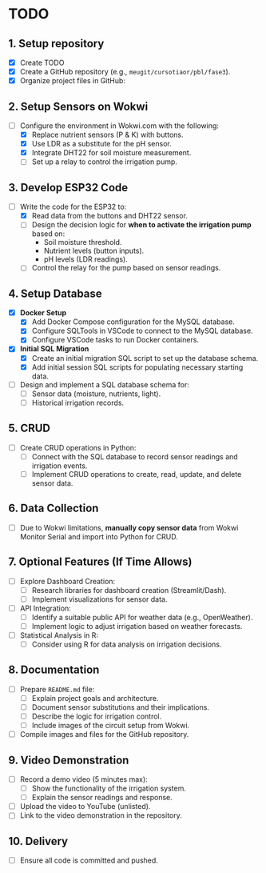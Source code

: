 # TODO

## 1. Setup repository
- [x] Create TODO
- [x] Create a GitHub repository (e.g., `meugit/cursotiaor/pbl/fase3`).
- [x] Organize project files in GitHub:

## 2. Setup Sensors on Wokwi
- [ ] Configure the environment in Wokwi.com with the following:
  - [x] Replace nutrient sensors (P & K) with buttons.
  - [x] Use LDR as a substitute for the pH sensor.
  - [x] Integrate DHT22 for soil moisture measurement.
  - [ ] Set up a relay to control the irrigation pump.

## 3. Develop ESP32 Code
- [ ] Write the code for the ESP32 to:
  - [x] Read data from the buttons and DHT22 sensor.
  - [ ] Design the decision logic for **when to activate the irrigation pump** based on:
    - Soil moisture threshold.
    - Nutrient levels (button inputs).
    - pH levels (LDR readings).
  - [ ] Control the relay for the pump based on sensor readings.

## 4. Setup Database
- [x] **Docker Setup**
  - [x] Add Docker Compose configuration for the MySQL database.
  - [x] Configure SQLTools in VSCode to connect to the MySQL database.
  - [x] Configure VSCode tasks to run Docker containers.
- [x] **Initial SQL Migration**
  - [x] Create an initial migration SQL script to set up the database schema.
  - [x] Add initial session SQL scripts for populating necessary starting data.
- [ ] Design and implement a SQL database schema for:
  - [ ] Sensor data (moisture, nutrients, light).
  - [ ] Historical irrigation records.

## 5. CRUD
- [ ] Create CRUD operations in Python:
  - [ ] Connect with the SQL database to record sensor readings and irrigation events.
  - [ ] Implement CRUD operations to create, read, update, and delete sensor data.

## 6. Data Collection
- [ ] Due to Wokwi limitations, **manually copy sensor data** from Wokwi Monitor Serial and import into Python for CRUD.

## 7. Optional Features (If Time Allows)
- [ ] Explore Dashboard Creation:
  - [ ] Research libraries for dashboard creation (Streamlit/Dash).
  - [ ] Implement visualizations for sensor data.
- [ ] API Integration:
  - [ ] Identify a suitable public API for weather data (e.g., OpenWeather).
  - [ ] Implement logic to adjust irrigation based on weather forecasts.
- [ ] Statistical Analysis in R:
  - [ ] Consider using R for data analysis on irrigation decisions.

## 8. Documentation
- [ ] Prepare `README.md` file:
  - [ ] Explain project goals and architecture.
  - [ ] Document sensor substitutions and their implications.
  - [ ] Describe the logic for irrigation control.
  - [ ] Include images of the circuit setup from Wokwi.
- [ ] Compile images and files for the GitHub repository.

## 9. Video Demonstration
- [ ] Record a demo video (5 minutes max):
  - [ ] Show the functionality of the irrigation system.
  - [ ] Explain the sensor readings and response.
- [ ] Upload the video to YouTube (unlisted).
- [ ] Link to the video demonstration in the repository.

## 10. Delivery
- [ ] Ensure all code is committed and pushed.
